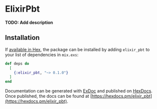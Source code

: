 # ElixirPbt

**TODO: Add description**

## Installation

If [available in Hex](https://hex.pm/docs/publish), the package can be installed
by adding `elixir_pbt` to your list of dependencies in `mix.exs`:

```elixir
def deps do
  [
    {:elixir_pbt, "~> 0.1.0"}
  ]
end
```

Documentation can be generated with [ExDoc](https://github.com/elixir-lang/ex_doc)
and published on [HexDocs](https://hexdocs.pm). Once published, the docs can
be found at [https://hexdocs.pm/elixir_pbt](https://hexdocs.pm/elixir_pbt).

